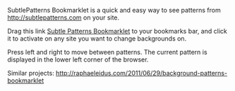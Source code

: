 SubtlePatterns Bookmarklet is a quick and easy way to see patterns from http://subtlepatterns.com on your site.

Drag this link <a href="javascript:(function()%7Bvar%20newscript%3Ddocument.createElement(%27script%27)%3Bnewscript.type%3D%27text/javascript%27%3Bnewscript.async%3Dtrue%3Bnewscript.src%3D%27https://raw.github.com/bradjasper/subtle-patterns-bookmarklet/master/bookmarklet.js%3Fcb%3D%27%20%2B%20Math.random()%3B(document.getElementsByTagName(%27head%27)%5B0%5D%7C%7Cdocument.getElementsByTagName(%27body%27)%5B0%5D).appendChild(newscript)%3B%7D)()%3B">Subtle Patterns Bookmarklet</a> to your bookmarks bar, and click it to activate on any site you want to change backgrounds on.


Press left and right to move between patterns. The current pattern is displayed in the lower left corner of the browser.


Similar projects:
http://raphaeleidus.com/2011/06/29/background-patterns-bookmarklet